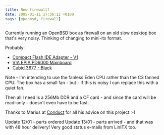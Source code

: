 ```yaml
---
title: New firewall?
date: 2005-01-11 17:36:12 +0100
tags: [openbsd, firewall]
---
```


Currently running an OpenBSD box as firewall on an old slow desktop box that's very noisy. Thinking of changing to mini-itx format.

Probably:


*  [Compact Flash IDE Adapter - V1](http://linitx.com/product_info.php?products_id=22)
*  [VIA EPIA PD6000 Mainboard](http://linitx.com/product_info.php?products_id=469)
*  [Cubid 3677 - Black](http://linitx.com/product_info.php?cPath=8_68&products_id=291)


Note - I'm intending to use the fanless Eden CPU rather than the C3 fanned CPU. The box has a small fan - but - if this is noisy I can replace this with a quiet fan.

Then all I need is a 256Mb DDR and a CF card - and since the card will be read-only - doesn't even have to be fast.

Thanks to Marius at [Conduct](http://www.conduct.no) for all his advice on this project :-)

Update 12/01 - parts ordered
Update 13/01 - parts arrived - and that was with 48 hour delivery! Very good status e-mails from LinITX too.
